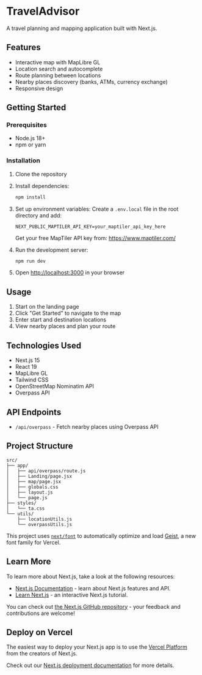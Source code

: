 # TravelAdvisor

A travel planning and mapping application built with Next.js.

## Features

- Interactive map with MapLibre GL
- Location search and autocomplete
- Route planning between locations
- Nearby places discovery (banks, ATMs, currency exchange)
- Responsive design

## Getting Started

### Prerequisites

- Node.js 18+ 
- npm or yarn

### Installation

1. Clone the repository
2. Install dependencies:
   ```bash
   npm install
   ```

3. Set up environment variables:
   Create a `.env.local` file in the root directory and add:
   ```
   NEXT_PUBLIC_MAPTILER_API_KEY=your_maptiler_api_key_here
   ```
   
   Get your free MapTiler API key from: https://www.maptiler.com/

4. Run the development server:
   ```bash
   npm run dev
   ```

5. Open [http://localhost:3000](http://localhost:3000) in your browser

## Usage

1. Start on the landing page
2. Click "Get Started" to navigate to the map
3. Enter start and destination locations
4. View nearby places and plan your route

## Technologies Used

- Next.js 15
- React 19
- MapLibre GL
- Tailwind CSS
- OpenStreetMap Nominatim API
- Overpass API

## API Endpoints

- `/api/overpass` - Fetch nearby places using Overpass API

## Project Structure

```
src/
├── app/
│   ├── api/overpass/route.js
│   ├── Landing/page.jsx
│   ├── map/page.jsx
│   ├── globals.css
│   ├── layout.js
│   └── page.js
├── styles/
│   └── ta.css
└── utils/
    ├── locationUtils.js
    └── overpassUtils.js
```

This project uses [`next/font`](https://nextjs.org/docs/app/building-your-application/optimizing/fonts) to automatically optimize and load [Geist](https://vercel.com/font), a new font family for Vercel.

## Learn More

To learn more about Next.js, take a look at the following resources:

- [Next.js Documentation](https://nextjs.org/docs) - learn about Next.js features and API.
- [Learn Next.js](https://nextjs.org/learn) - an interactive Next.js tutorial.

You can check out [the Next.js GitHub repository](https://github.com/vercel/next.js) - your feedback and contributions are welcome!

## Deploy on Vercel

The easiest way to deploy your Next.js app is to use the [Vercel Platform](https://vercel.com/new?utm_medium=default-template&filter=next.js&utm_source=create-next-app&utm_campaign=create-next-app-readme) from the creators of Next.js.

Check out our [Next.js deployment documentation](https://nextjs.org/docs/app/building-your-application/deploying) for more details.
